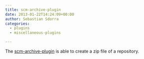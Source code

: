 ```yaml
---
title: scm-archive-plugin
date: 2013-01-22T14:24:09+00:00
author: Sebastian Sdorra
categories:
  - plugins
  - miscellaneous-plugins

---
```

The [scm-archive-plugin](https://bitbucket.org/sdorra/scm-archive-plugin) is able to create a zip file of a repository.
